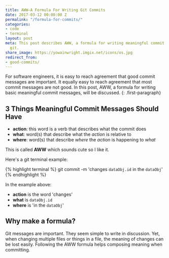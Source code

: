 ```yaml
---
title: AWW—A Formula For Writing Git Commits
date: 2017-03-12 00:00:00 Z
permalink: "/formula-for-commits/"
categories:
- code
- terminal
layout: post
meta: This post describes AWW, a formula for writing meaningful commit messages with
  git.
share_image: https://yowainwright.imgix.net/icons/os.jpg
redirect_from:
- good-commits/
---
```


For software engineers, it is easy to reach agreement that good commit messages are important. It equally easy to reach agreement that most commit messages are not good. In this post, AWW, a formula  for writing basic meaningful commit messages, will be discussed.
{: .first-paragraph}

## 3 Things Meaningful Commit Messages Should Have

-  **action**: this word is a verb that describes what the commit does
-  **what**: word(s) that describe what the _action_ is relative to
-  **where**: word(s) that describe _where_ the _action_ is happening to _what_ 

This is called **AWW** which sounds cute so I like it.

Here's a git terminal example:

{% highlight terminal %}
  git commit -m 'changes `dataObj.id` in the `dataObj`'
{% endhighlight %}

In the example above:
-  **action** is the word 'changes'
-  **what** is `dataObj.id`
-  **where** is 'in the `dataObj`'

## Why make a formula?

Git messages are important. They seem simple to write in discussion. Yet, when changing multiple files or things in a file, the meaning of changes can be lost easily. Following the AWW formula helps composing meaning when committing. 
